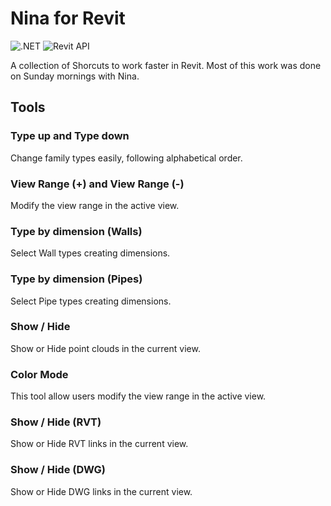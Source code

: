 # Nina for Revit
![.NET](https://img.shields.io/badge/.NET-4.7-green.svg)
![Revit API](https://img.shields.io/badge/RevitAPI-2020-blue.svg)

A collection of Shorcuts to work faster in Revit.
Most of this work was done on Sunday mornings with Nina.

## Tools

### Type up and Type down
Change family types easily, following alphabetical order.

### View Range (+) and View Range (-)
Modify the view range in the active view.

### Type by dimension (Walls)
Select Wall types creating dimensions.

### Type by dimension (Pipes)
Select Pipe types creating dimensions.

### Show / Hide
Show or Hide point clouds in the current view.

### Color Mode
This tool allow users modify the view range in the active view.

### Show / Hide (RVT)
Show or Hide RVT links in the current view.

### Show / Hide (DWG)
Show or Hide DWG links in the current view.

